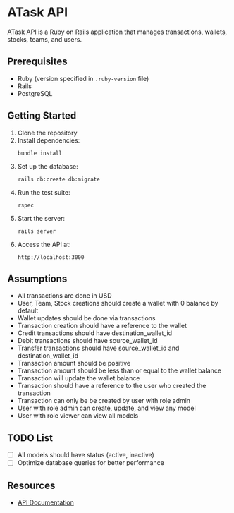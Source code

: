 # ATask API

ATask API is a Ruby on Rails application that manages transactions, wallets, stocks, teams, and users.

## Prerequisites

- Ruby (version specified in `.ruby-version` file)
- Rails
- PostgreSQL

## Getting Started

1. Clone the repository
2. Install dependencies:
   ```
   bundle install
   ```
3. Set up the database:
   ```
   rails db:create db:migrate
   ```
4. Run the test suite:
   ```
   rspec
   ```
5. Start the server:
   ```
   rails server
   ```
6. Access the API at:
   ```
   http://localhost:3000
   ```

## Assumptions

- All transactions are done in USD
- User, Team, Stock creations should create a wallet with 0 balance by default
- Wallet updates should be done via transactions
- Transaction creation should have a reference to the wallet
- Credit transactions should have destination_wallet_id
- Debit transactions should have source_wallet_id
- Transfer transactions should have source_wallet_id and destination_wallet_id
- Transaction amount should be positive
- Transaction amount should be less than or equal to the wallet balance
- Transaction will update the wallet balance
- Transaction should have a reference to the user who created the transaction
- Transaction can only be be created by user with role admin
- User with role admin can create, update, and view any model
- User with role viewer can view all models

## TODO List

- [ ] All models should have status (active, inactive)
- [ ] Optimize database queries for better performance

## Resources

- [API Documentation](https://documenter.getpostman.com/view/34866725/2sAXjDeafm)
